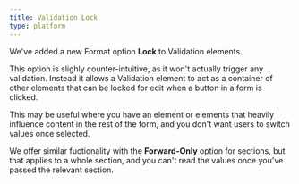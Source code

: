 ```yaml
---
title: Validation Lock
type: platform
---
```


We've added a new Format option **Lock** to Validation elements.

This option is slighly counter-intuitive, as it won't actually trigger any validation. Instead it allows a Validation element to act as a container of other elements that can be locked for edit when a button in a form is clicked.

This may be useful where you have an element or elements that heavily influence content in the rest of the form, and you don't want users to switch values once selected.

We offer similar fuctionality with the **Forward-Only** option for sections, but that applies to a whole section, and you can't read the values once you've passed the relevant section.